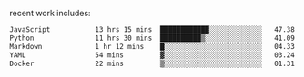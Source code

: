 
<!--<img width="1415" height="100" alt="blu" src="https://github.com/rdsilva01/rdsilva01/assets/101207588/deb060e5-d035-4f09-b511-e3f50605b207">-->

<!-- \> Enthusiastic about developing and building solutions <br>
\> Computer Science and Engineering @ UBI -->

<!-- <a href="https://www.rodrigosilva.live/">personal website</a> 🏁 -->

<!-- ![](https://komarev.com/ghpvc/?username=rdsilva01) -->

recent work includes:
<!--START_SECTION:waka-->

```txt
JavaScript           13 hrs 15 mins  ████████████░░░░░░░░░░░░░   47.38 %
Python               11 hrs 30 mins  ██████████▒░░░░░░░░░░░░░░   41.09 %
Markdown             1 hr 12 mins    █░░░░░░░░░░░░░░░░░░░░░░░░   04.33 %
YAML                 54 mins         ▓░░░░░░░░░░░░░░░░░░░░░░░░   03.24 %
Docker               22 mins         ▒░░░░░░░░░░░░░░░░░░░░░░░░   01.31 %
```

<!--END_SECTION:waka-->

